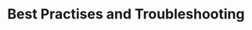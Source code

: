 ---
order: 40
title: Best Practises and Troubleshooting
layout: subsections
collection: 'guides/event-language/best-practices'
---